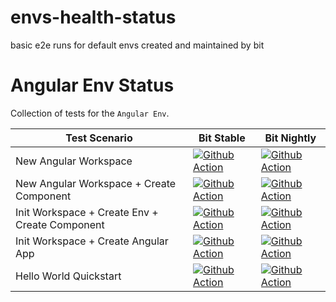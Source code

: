 # envs-health-status
basic e2e runs for default envs created and maintained by bit

# Angular Env Status
Collection of tests for the `Angular Env`.

| Test Scenario                                  | Bit Stable                                                                                                                         |  Bit Nightly |
|------------------------------------------------|------------------------------------------------------------------------------------------------------------------------------------| --------| 
| New Angular Workspace                          | [![Github Action](https://github.com/teambit/envs-health-status/actions/workflows/angular-create-workspace-stable.yml/badge.svg)](https://github.com/teambit/envs-health-status/actions/workflows/angular-create-workspace-stable.yml) | [![Github Action](https://github.com/teambit/envs-health-status/actions/workflows/angular-create-workspace-nightly.yml/badge.svg)](https://github.com/teambit/envs-health-status/actions/workflows/angular-create-workspace-nightly.yml) |
| New Angular Workspace + Create Component       | [![Github Action](https://github.com/teambit/envs-health-status/actions/workflows/angular-create-component-stable.yml/badge.svg)](https://github.com/teambit/envs-health-status/actions/workflows/angular-create-component-stable.yml)         | [![Github Action](https://github.com/teambit/envs-health-status/actions/workflows/angular-create-component-nightly.yml/badge.svg)](https://github.com/teambit/envs-health-status/actions/workflows/angular-create-component-nightly.yml) |
| Init Workspace + Create Env + Create Component | [![Github Action](https://github.com/teambit/envs-health-status/actions/workflows/angular-create-env-component-stable.yml/badge.svg)](https://github.com/teambit/envs-health-status/actions/workflows/angular-create-env-component-stable.yml) | [![Github Action](https://github.com/teambit/envs-health-status/actions/workflows/angular-create-env-component-nightly.yml/badge.svg)](https://github.com/teambit/envs-health-status/actions/workflows/angular-create-env-component-nightly.yml) |
| Init Workspace + Create Angular App            | [![Github Action](https://github.com/teambit/envs-health-status/actions/workflows/angular-create-app-stable.yml/badge.svg)](https://github.com/teambit/envs-health-status/actions/workflows/angular-create-app-stable.yml)                     | [![Github Action](https://github.com/teambit/envs-health-status/actions/workflows/angular-create-app-nightly.yml/badge.svg)](https://github.com/teambit/envs-health-status/actions/workflows/angular-create-app-nightly.yml) |
| Hello World Quickstart                         | [![Github Action](https://github.com/teambit/envs-health-status/actions/workflows/angular-hello-world-quickstart-stable.yml/badge.svg)](https://github.com/teambit/envs-health-status/actions/workflows/angular-hello-world-quickstart-stable.yml)                     | [![Github Action](https://github.com/teambit/envs-health-status/actions/workflows/angular-hello-world-quickstart-nightly.yml/badge.svg)](https://github.com/teambit/envs-health-status/actions/workflows/angular-hello-world-quickstart-nightly.yml) |
